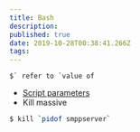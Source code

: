 ```yaml
---
title: Bash
description: 
published: true
date: 2019-10-28T00:38:41.266Z
tags: 
---
```


``$` refer to `value of``


* [Script parameters](/bash/scriptparameters)
* Kill massive  
```sh
$ kill `pidof smppserver`
```
